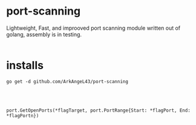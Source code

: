 # port-scanning
Lightweight, Fast, and improoved port scanning module written out of golang, assembly is in testing.
<br>
<br>
# installs
```
go get -d github.com/ArkAngeL43/port-scanning

```
<br>
<br>

```
port.GetOpenPorts(*flagTarget, port.PortRange{Start: *flagPort, End: *flagPortn})
```

